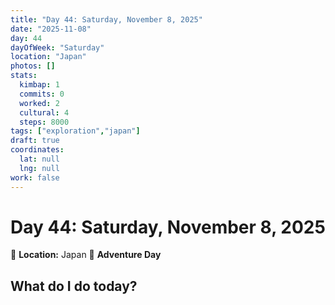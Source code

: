 ```yaml
---
title: "Day 44: Saturday, November 8, 2025"
date: "2025-11-08"
day: 44
dayOfWeek: "Saturday"
location: "Japan"
photos: []
stats:
  kimbap: 1
  commits: 0
  worked: 2
  cultural: 4
  steps: 8000
tags: ["exploration","japan"]
draft: true
coordinates:
  lat: null
  lng: null
work: false
---
```

# Day 44: Saturday, November 8, 2025

📍 **Location:** Japan
🎒 **Adventure Day**

## What do I do today?



